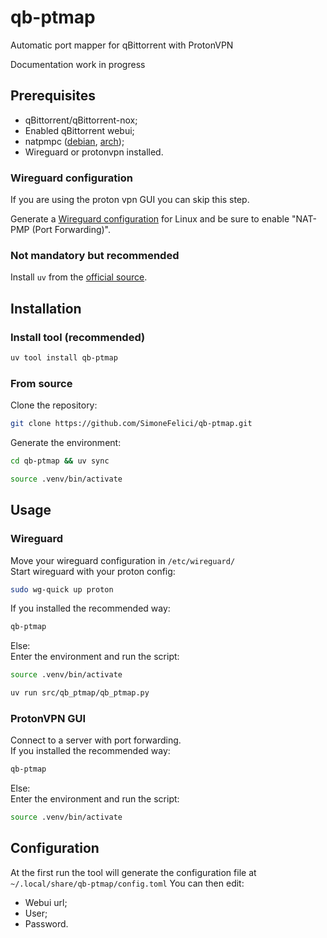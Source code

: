 # qb-ptmap
Automatic port mapper for qBittorrent with ProtonVPN

Documentation work in progress

## Prerequisites
- qBittorrent/qBittorrent-nox;
- Enabled qBittorrent webui;
- natpmpc ([debian](https://packages.debian.org/sid/natpmpc), [arch](https://archlinux.org/packages/extra/x86_64/libnatpmp/));
- Wireguard or protonvpn installed.

### Wireguard configuration
If you are using the proton vpn GUI you can skip this step.

Generate a [Wireguard configuration](https://account.protonvpn.com/downloads#wireguard-configuration) for Linux and be sure to enable "NAT-PMP (Port Forwarding)".

### Not mandatory but recommended
Install `uv` from the [official source](https://docs.astral.sh/uv/getting-started/installation/).

## Installation
### Install tool (recommended)
```bash
uv tool install qb-ptmap
```
### From source
Clone the repository:
```bash
git clone https://github.com/SimoneFelici/qb-ptmap.git
```
Generate the environment:
```bash
cd qb-ptmap && uv sync
```
```bash
source .venv/bin/activate
```

## Usage
### Wireguard
Move your wireguard configuration in `/etc/wireguard/` \
Start wireguard with your proton config:
```bash
sudo wg-quick up proton
```
If you installed the recommended way:
```bash
qb-ptmap
```
Else: \
Enter the environment and run the script:
```bash
source .venv/bin/activate
```
```bash
uv run src/qb_ptmap/qb_ptmap.py
```
### ProtonVPN GUI
Connect to a server with port forwarding. \
If you installed the recommended way:
```bash
qb-ptmap
```
Else: \
Enter the environment and run the script:
```bash
source .venv/bin/activate
```
## Configuration
At the first run the tool will generate the configuration file at `~/.local/share/qb-ptmap/config.toml`
You can then edit:
- Webui url;
- User;
- Password.
